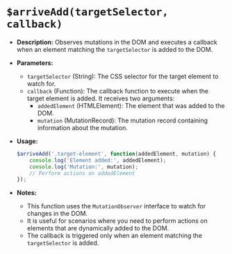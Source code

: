 # `$arriveAdd(targetSelector, callback)`

- **Description:** Observes mutations in the DOM and executes a callback when an element matching the `targetSelector` is added to the DOM.

- **Parameters:**
  - `targetSelector` (String): The CSS selector for the target element to watch for.
  - `callback` (Function): The callback function to execute when the target element is added. It receives two arguments:
    - `addedElement` (HTMLElement): The element that was added to the DOM.
    - `mutation` (MutationRecord): The mutation record containing information about the mutation.

- **Usage:**
  ```javascript
  $arriveAdd('.target-element', function(addedElement, mutation) {
      console.log('Element added:', addedElement);
      console.log('Mutation:', mutation);
      // Perform actions on addedElement
  });
  ```

- **Notes:**
  - This function uses the `MutationObserver` interface to watch for changes in the DOM.
  - It is useful for scenarios where you need to perform actions on elements that are dynamically added to the DOM.
  - The callback is triggered only when an element matching the `targetSelector` is added.
